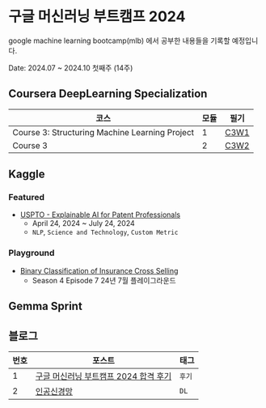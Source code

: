 # 구글 머신러닝 부트캠프 2024

google machine learning bootcamp(mlb) 에서 공부한 내용들을 기록할 예정입니다.

Date: 2024.07 ~ 2024.10 첫째주 (14주)

## Coursera DeepLearning Specialization

| 코스                                           | 모듈 | 필기                  |
| ---------------------------------------------- | ---- | --------------------- |
| Course 3: Structuring Machine Learning Project | 1    | [C3W1](필기/C3W1.pdf) |
| Course 3                                       | 2    | [C3W2](필기/C3W2.pdf) |

## Kaggle

### Featured

- [USPTO - Explainable AI for Patent Professionals](https://www.kaggle.com/competitions/uspto-explainable-ai)
  - April 24, 2024 ~ July 24, 2024
  - `NLP`, `Science and Technology`, `Custom Metric`

### Playground

- [Binary Classification of Insurance Cross Selling](https://www.kaggle.com/competitions/playground-series-s4e7)
  - Season 4 Episode 7 24년 7월 플레이그라운드

## Gemma Sprint

## 블로그

| 번호 | 포스트                                                                                                                                                                                                     | 태그   |
| ---- | ---------------------------------------------------------------------------------------------------------------------------------------------------------------------------------------------------------- | ------ |
| 1    | [구글 머신러닝 부트캠프 2024 합격 후기](https://velog.io/@wonsuk2/%EA%B5%AC%EA%B8%80-%EB%A8%B8%EC%8B%A0%EB%9F%AC%EB%8B%9D-%EB%B6%80%ED%8A%B8%EC%BA%A0%ED%94%84-2024-%ED%95%A9%EA%B2%A9-%ED%9B%84%EA%B8%B0) | `후기` |
| 2    | [인공신경망](https://velog.io/@wonsuk2/DL인공신경망)                                                                                                                                                       | `DL`   |
